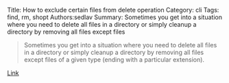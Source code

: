 Title: How to exclude certain files from delete operation
Category: cli
Tags: find, rm, shopt
Authors:sedlav
Summary: Sometimes you get into a situation where you need to delete all files in a directory or simply cleanup a directory by removing all files except files

> Sometimes you get into a situation where you need to delete all files in a directory or simply cleanup a directory by removing all files except files of a given type (ending with a particular extension).

[Link](http://www.tecmint.com/delete-all-files-in-directory-except-one-few-file-extensions/)
